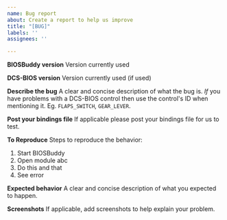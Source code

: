 ```yaml
---
name: Bug report
about: Create a report to help us improve
title: "[BUG]"
labels: ''
assignees: ''

---
```


**BIOSBuddy version**
Version currently used

**DCS-BIOS version**
Version currently used (if used)

**Describe the bug**
A clear and concise description of what the bug is. *If* you have problems with a DCS-BIOS control then use the control's ID when mentioning it. Eg. ```FLAPS_SWITCH```, ```GEAR_LEVER```.

**Post your bindings file**
If applicable please post your bindings file for us to test.

**To Reproduce**
Steps to reproduce the behavior:
1. Start BIOSBuddy
2. Open module abc
3. Do this and that
4. See error

**Expected behavior**
A clear and concise description of what you expected to happen.

**Screenshots**
If applicable, add screenshots to help explain your problem.
